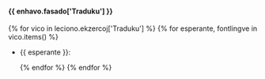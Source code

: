 #### {{ enhavo.fasado['Traduku'] }}

{% for vico in leciono.ekzercoj['Traduku'] %}
  {% for esperante, fontlingve in vico.items() %}
- {{ esperante }}:

  {% endfor %}
{% endfor %}
